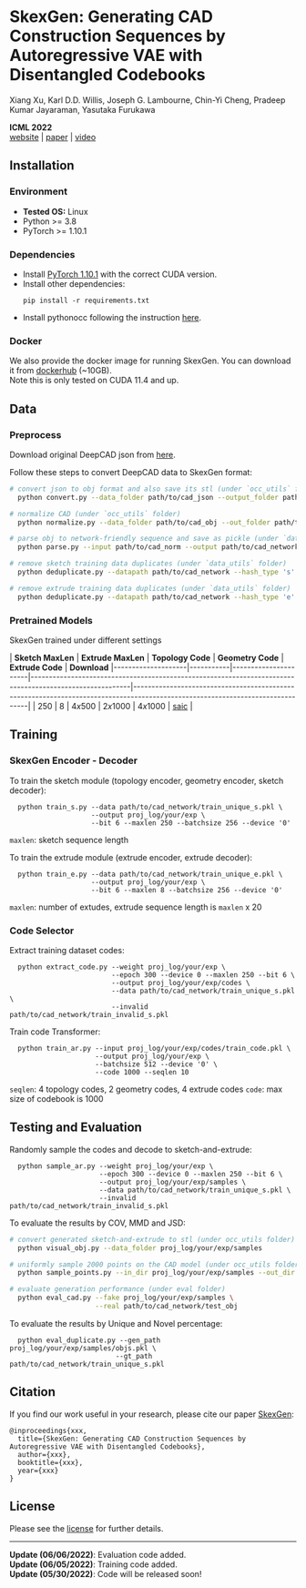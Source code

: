# SkexGen: Generating CAD Construction Sequences by Autoregressive VAE with Disentangled Codebooks

Xiang Xu, Karl D.D. Willis, Joseph G. Lambourne, Chin-Yi Cheng, Pradeep Kumar Jayaraman, Yasutaka Furukawa

**ICML 2022**  
[website](https://samxuxiang.github.io/skexgen/index.html) | [paper]() | [video]()


## Installation

### Environment
* **Tested OS:** Linux
* Python >= 3.8
* PyTorch >= 1.10.1

### Dependencies
* Install [PyTorch 1.10.1](https://pytorch.org/get-started/previous-versions/) with the correct CUDA version.
* Install other dependencies:
    ```
    pip install -r requirements.txt
    ```
* Install pythonocc following the instruction [here](https://github.com/tpaviot/pythonocc-core).

### Docker
We also provide the docker image for running SkexGen. You can download it from [dockerhub](https://hub.docker.com/r/samxuxiang/skexgen) (~10GB). \
Note this is only tested on CUDA 11.4 and up. 

 
## Data

### Preprocess
Download original DeepCAD json from [here](https://github.com/ChrisWu1997/DeepCAD).

Follow these steps to convert DeepCAD data to SkexGen format:
```bash
# convert json to obj format and also save its stl (under `occ_utils` folder)
  python convert.py --data_folder path/to/cad_json --output_folder path/to/cad_obj

# normalize CAD (under `occ_utils` folder)
  python normalize.py --data_folder path/to/cad_obj --out_folder path/to/cad_norm

# parse obj to network-friendly sequence and save as pickle (under `data_utils` folder)
  python parse.py --input path/to/cad_norm --output path/to/cad_network --bit 6

# remove sketch training data duplicates (under `data_utils` folder)
  python deduplicate.py --datapath path/to/cad_network --hash_type 's'

# remove extrude training data duplicates (under `data_utils` folder)
  python deduplicate.py --datapath path/to/cad_network --hash_type 'e'
```
### Pretrained Models
SkexGen trained under different settings 

| **Sketch MaxLen** | **Extrude MaxLen** | **Topology Code** | **Geometry Code** | **Extrude Code** | **Download** 
|--------------------|-----------|----------------------|---------------------------------------------------------------------------------------------------------|-------------------------------------------------------------------------------------------------------------------------------|
| 250              | 8      | $4x500$     | $2x1000$ | $4x1000$  |  [saic](https://github.com/saic-vul/saic_depth_completion/tree/94bececdf12bb9867ce52c970bb2d11dee948d37) |


## Training

### SkexGen Encoder - Decoder
To train the sketch module (topology encoder, geometry encoder, sketch decoder):
  ```
    python train_s.py --data path/to/cad_network/train_unique_s.pkl \
                      --output proj_log/your/exp \
                      --bit 6 --maxlen 250 --batchsize 256 --device '0' 
  ```
  `maxlen`: sketch sequence length

To train the extrude module (extrude encoder, extrude decoder):
  ```
    python train_e.py --data path/to/cad_network/train_unique_e.pkl \
                      --output proj_log/your/exp \
                      --bit 6 --maxlen 8 --batchsize 256 --device '0'
  ```
  `maxlen`: number of extudes, extrude sequence length is `maxlen` x 20

### Code Selector
Extract training dataset codes:
  ```
    python extract_code.py --weight proj_log/your/exp \
                           --epoch 300 --device 0 --maxlen 250 --bit 6 \
                           --output proj_log/your/exp/codes \
                           --data path/to/cad_network/train_unique_s.pkl \
                           --invalid path/to/cad_network/train_invalid_s.pkl 
  ```

Train code Transformer: 
  ```
    python train_ar.py --input proj_log/your/exp/codes/train_code.pkl \
                       --output proj_log/your/exp \
                       --batchsize 512 --device '0' \
                       --code 1000 --seqlen 10
  ```
  `seqlen`: 4 topology codes, 2 geometry codes, 4 extrude codes 
  `code`: max size of codebook is 1000



## Testing and Evaluation
Randomly sample the codes and decode to sketch-and-extrude: 
  ```
    python sample_ar.py --weight proj_log/your/exp \
                        --epoch 300 --device 0 --maxlen 250 --bit 6 \
                        --output proj_log/your/exp/samples \
                        --data path/to/cad_network/train_unique_s.pkl \
                        --invalid path/to/cad_network/train_invalid_s.pkl 
  ```

To evaluate the results by COV, MMD and JSD:
```bash
# convert generated sketch-and-extrude to stl (under occ_utils folder)
  python visual_obj.py --data_folder proj_log/your/exp/samples

# uniformly sample 2000 points on the CAD model (under occ_utils folder)
  python sample_points.py --in_dir proj_log/your/exp/samples --out_dir pcd

# evaluate generation performance (under eval folder)
  python eval_cad.py --fake proj_log/your/exp/samples \
                     --real path/to/cad_network/test_obj
```


To evaluate the results by Unique and Novel percentage:
  ```
    python eval_duplicate.py --gen_path proj_log/your/exp/samples/objs.pkl \
                            --gt_path path/to/cad_network/train_unique_s.pkl
  ```

## Citation
If you find our work useful in your research, please cite our paper [SkexGen](https://samxuxiang.github.io/skexgen):
```
@inproceedings{xxx,
  title={SkexGen: Generating CAD Construction Sequences by Autoregressive VAE with Disentangled Codebooks},
  author={xxx},
  booktitle={xxx},
  year={xxx}
}
```

## License
Please see the [license](LICENSE) for further details.

---
**Update (06/06/2022)**: Evaluation code added.\
**Update (06/05/2022)**: Training code added.\
**Update (05/30/2022)**: Code will be released soon!
